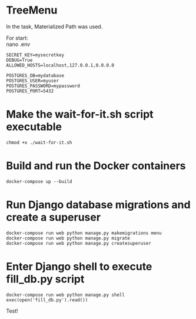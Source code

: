 # TreeMenu

In the task, Materialized Path was used.


For start:  
nano .env  
```
SECRET_KEY=mysecretkey
DEBUG=True
ALLOWED_HOSTS=localhost,127.0.0.1,0.0.0.0

POSTGRES_DB=mydatabase
POSTGRES_USER=myuser
POSTGRES_PASSWORD=mypassword
POSTGRES_PORT=5432
```

# Make the wait-for-it.sh script executable
```
chmod +x ./wait-for-it.sh
```
# Build and run the Docker containers
```
docker-compose up --build
```

# Run Django database migrations and create a superuser
```
docker-compose run web python manage.py makemigrations menu
docker-compose run web python manage.py migrate
docker-compose run web python manage.py createsuperuser
```

# Enter Django shell to execute fill_db.py script
```
docker-compose run web python manage.py shell
exec(open('fill_db.py').read())
```
Test!
